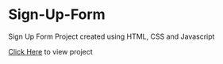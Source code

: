 # Sign-Up-Form
Sign Up Form Project created using HTML, CSS and Javascript

[Click Here](https://dvelazq1.github.io/sign-up-form/) to view project
